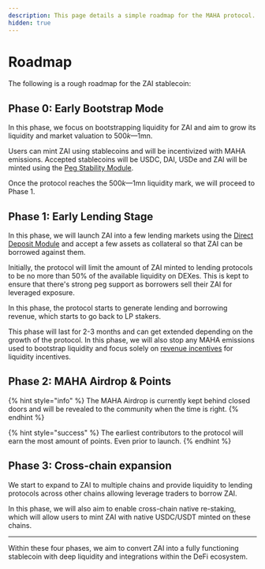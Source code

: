 ```yaml
---
description: This page details a simple roadmap for the MAHA protocol.
hidden: true
---
```


# Roadmap

The following is a rough roadmap for the ZAI stablecoin:&#x20;

## Phase 0: Early Bootstrap Mode

In this phase, we focus on bootstrapping liquidity for ZAI and aim to grow its liquidity and market valuation to $500k—$1mn.&#x20;

Users can mint ZAI using stablecoins and will be incentivized with MAHA emissions. Accepted stablecoins will be USDC, DAI, USDe and ZAI will be minted using the [Peg Stability Module](stablecoin-zai/peg-mechanics/peg-stablility-module-psm.md).

Once the protocol reaches the $500k—$1mn liquidity mark, we will proceed to Phase 1.

## Phase 1: Early Lending Stage

In this phase, we will launch ZAI into a few lending markets using the [Direct Deposit Module](stablecoin-zai/peg-mechanics/direct-deposit-module-ddm.md) and accept a few assets as collateral so that ZAI can be borrowed against them.&#x20;

Initially, the protocol will limit the amount of ZAI minted to lending protocols to be no more than 50% of the available liquidity on DEXes. This is kept to ensure that there's strong peg support as borrowers sell their ZAI for leveraged exposure.

In this phase, the protocol starts to generate lending and borrowing revenue, which starts to go back to LP stakers.

This phase will last for 2-3 months and can get extended depending on the growth of the protocol. In this phase, we will also stop any MAHA emissions used to bootstrap liquidity and focus solely on [revenue incentives](governance-maha/revenue-share.md) for liquidity incentives.

## Phase 2: MAHA Airdrop & Points

{% hint style="info" %}
The MAHA Airdrop is currently kept behind closed doors and will be revealed to the community when the time is right.&#x20;
{% endhint %}

{% hint style="success" %}
The earliest contributors to the protocol will earn the most amount of points. Even prior to launch.&#x20;
{% endhint %}

## Phase 3: Cross-chain expansion

We start to expand to ZAI to multiple chains and provide liquidity to lending protocols across other chains allowing leverage traders to borrow ZAI.

In this phase, we will also aim to enable cross-chain native re-staking, which will allow users to mint ZAI with native USDC/USDT minted on these chains.

***

Within these four phases, we aim to convert ZAI into a fully functioning stablecoin with deep liquidity and integrations within the DeFi ecosystem.
